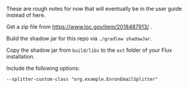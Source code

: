 These are rough notes for now that will eventually be in the user guide instead of here. 

Get a zip file from https://www.loc.gov/item/2018487913/ . 

Build the shadow jar for this repo via `./gradlew shadowJar`.

Copy the shadow jar from `build/libs` to the `ext` folder of your Flux installation. 

Include the following options:

```
--splitter-custom-class "org.example.EnronEmailSplitter"
```
